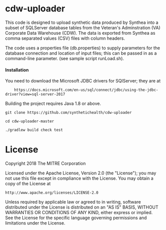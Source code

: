 # cdw-uploader

This code is designed to upload synthetic data produced by Synthea into a subset of SQLServer database 
tables from the Veteran's Adminstration (VA) Corporate Data Warehouse (CDW).  The data is exported from
Synthea as comma separated values (CSV) files with column headers.   

The code uses a properties file (db.properties) to supply parameters for the database connection and
location of input files; this can be passed in as a command-line parameter. (see sample script runLoad.sh).

#### Installation
You need to download the Microsoft JDBC drivers for SQlServer; they are at
```
    https://docs.microsoft.com/en-us/sql/connect/jdbc/using-the-jdbc-driver?view=sql-server-2017
```

Building the project requires Java 1.8 or above.

```
git clone https://github.com/synthetichealth/cdw-uploader

cd cdw-uploader-master

./gradlew build check test
```


# License

Copyright 2018 The MITRE Corporation

Licensed under the Apache License, Version 2.0 (the "License");
you may not use this file except in compliance with the License.
You may obtain a copy of the License at

    http://www.apache.org/licenses/LICENSE-2.0

Unless required by applicable law or agreed to in writing, software
distributed under the License is distributed on an "AS IS" BASIS,
WITHOUT WARRANTIES OR CONDITIONS OF ANY KIND, either express or implied.
See the License for the specific language governing permissions and
limitations under the License.
